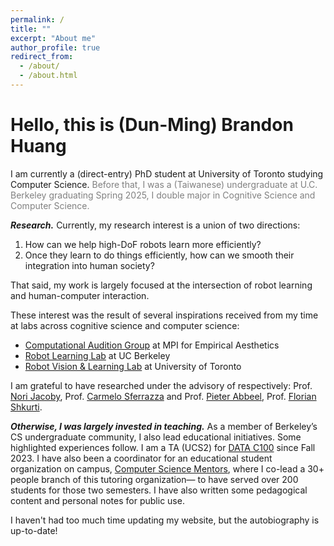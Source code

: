 ```yaml
---
permalink: /
title: ""
excerpt: "About me"
author_profile: true
redirect_from: 
  - /about/
  - /about.html
---
```


Hello, this is (Dun-Ming) Brandon Huang
======

I am currently a (direct-entry) PhD student at University of Toronto studying Computer Science.
<span style="color:gray">Before that, I was a (Taiwanese) undergraduate at U.C. Berkeley graduating Spring 2025, I double major in Cognitive Science and Computer Science.
</span>

***Research.***
Currently, my research interest is a union of two directions:
1. How can we help high-DoF robots learn more efficiently?
2. Once they learn to do things efficiently, how can we smooth their integration into human society?

That said, my work is largely focused at the intersection of robot learning and human-computer interaction.

These interest was the result of several inspirations received from my time at labs across cognitive science and computer science:
- [Computational Audition Group](https://www.aesthetics.mpg.de/en/research/research-group-computational-auditory-perception.html) at MPI for Empirical Aesthetics
- [Robot Learning Lab](https://rll.berkeley.edu/) at UC Berkeley
- [Robot Vision & Learning Lab](https://rvl.cs.toronto.edu/) at University of Toronto

I am grateful to have researched under the advisory of respectively: Prof. [Nori Jacoby](https://www.norijacoby.com/), Prof. [Carmelo Sferrazza](https://sferrazza.cc/) and Prof. [Pieter Abbeel](https://people.eecs.berkeley.edu/~pabbeel/), Prof. [Florian Shkurti](https://www.cs.toronto.edu/~florian/).


***Otherwise, I was largely invested in teaching.***
As a member of Berkeley’s CS undergraduate community, I also lead educational initiatives.
Some highlighted experiences follow. I am a TA (UCS2) for [DATA C100](https://ds100.org/) since Fall 2023.
I have also been a coordinator for an educational student organization on campus, [Computer Science Mentors](https://csmentors.studentorg.berkeley.edu/#/), where I co-lead a 30+ people branch of this tutoring organization— to have served over 200 students for those two semesters.
I have also written some pedagogical content and personal notes for public use.

I haven't had too much time updating my website, but the autobiography is up-to-date!
